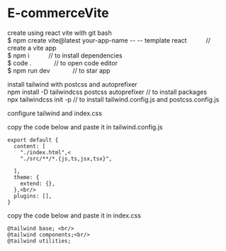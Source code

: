 # E-commerceVite

create using react vite with git bash<br/>
$ npm create vite@latest your-app-name -- -- template react$~~~~~~~~~~~$// create a vite app<br/>
$ npm i$~~~~~~~~~~~$// to install dependencies<br/>
$ code . $~~~~~~~~~~~$                                                    // to open code editor<br/>
$ npm run dev           $~~~~~~~~~~~$                                     // to star app<br/>

install tailwind with postcss and autoprefixer <br/>
npm install -D tailwindcss postcss autoprefixer              // to install packages<br/>
npx tailwindcss init -p                                      // to install tailwind.config.js and postcss.config.js<br/>

configure tailwind and index.css<br/>

copy the code below and paste it in tailwind.config.js<br/>
```/** @type {import('tailwindcss').Config} */<br/>
export default {
  content: [
    "./index.html",<
    "./src/**/*.{js,ts,jsx,tsx}",
    
  ],
  theme: {
    extend: {},
  },<br/>
  plugins: [],
}
```

copy the code below and paste it in index.css<br/>
```
@tailwind base; <br/>
@tailwind components;<br/>
@tailwind utilities;
```


